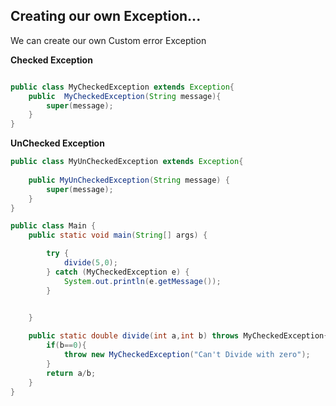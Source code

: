 ## Creating our own Exception...

We can create our own Custom error Exception 


**Checked Exception**

```java

public class MyCheckedException extends Exception{
    public  MyCheckedException(String message){
        super(message);
    }
}

```

**UnChecked Exception**

```java
public class MyUnCheckedException extends Exception{
    
    public MyUnCheckedException(String message) {
        super(message);
    }
}

```

```java
public class Main {
    public static void main(String[] args) {

        try {
            divide(5,0);
        } catch (MyCheckedException e) {
            System.out.println(e.getMessage());
        }
 

    }

    public static double divide(int a,int b) throws MyCheckedException{
        if(b==0){
            throw new MyCheckedException("Can't Divide with zero");
        }
        return a/b;
    }
}

```